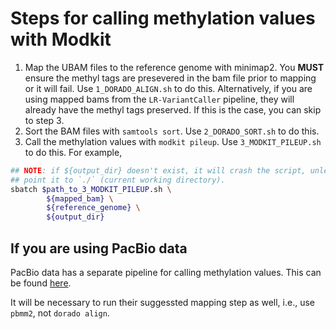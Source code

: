 # Steps for calling methylation values with Modkit

1. Map the UBAM files to the reference genome with minimap2. You **MUST** ensure
   the methyl tags are presevered in the bam file prior to mapping or it will
   fail. Use `1_DORADO_ALIGN.sh` to do this. Alternatively, if you are using
   mapped bams from the `LR-VariantCaller` pipeline, they will already have the
   methyl tags preserved. If this is the case, you can skip to step 3.
2. Sort the BAM files with `samtools sort`. Use `2_DORADO_SORT.sh` to do this.
3. Call the methylation values with `modkit pileup`. Use `3_MODKIT_PILEUP.sh` to
   do this. For example,

```bash
## NOTE: if ${output_dir} doesn't exist, it will crash the script, unless you
## point it to `./` (current working directory).
sbatch $path_to_3_MODKIT_PILEUP.sh \
        ${mapped_bam} \
        ${reference_genome} \
        ${output_dir}
```

## If you are using PacBio data

PacBio data has a separate pipeline for calling methylation values. This can be
found [here](https://github.com/PacificBiosciences/pb-CpG-tools).

It will be necessary to run their suggessted mapping step as well, i.e., use
`pbmm2`, not `dorado align`.

